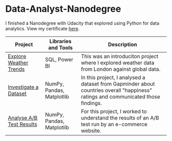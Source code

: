 # Data-Analyst-Nanodegree
I finished a Nanodegree with Udacity that explored using Python for data analytics. View my certificate [here](confirm.udacity.com/EDYEPRD3).

| Project | Libraries and Tools | Description |
|---|---|---|
| [Explore Weather Trends](https://github.com/Hannahllmm/Data-Analyst-Nanodegree/tree/main/Project%201) | SQL, Power BI | This was an introduciton project where I explored weather data from London against global data. |
| [Investigate a Dataset](https://github.com/Hannahllmm/Data-Analyst-Nanodegree/tree/main/Project%202) | NumPy, Pandas, Matplotlib | In this project, I analysed a dataset from Gapminder about countries overall "happiness" ratings and communicated those findings.|
| [Analyse A/B Test Results](https://github.com/Hannahllmm/Data-Analyst-Nanodegree/tree/main/Project%203) | NumPy, Pandas, Matplotlib |For this project, I worked to understand the results of an A/B test run by an e-commerce website.|
